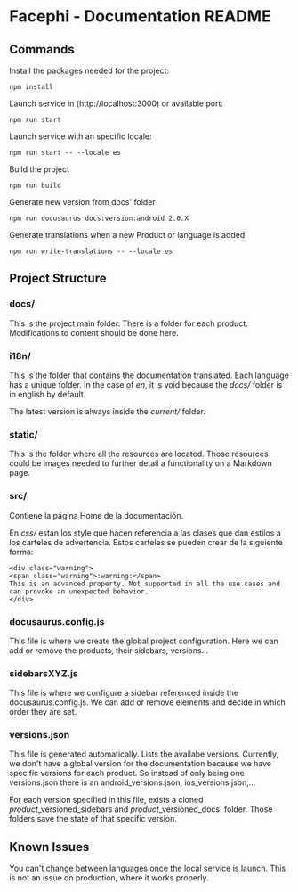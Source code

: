 # Facephi - Documentation README

## Commands

Install the packages needed for the project:

```
npm install
```

Launch service in (http://localhost:3000) or available port:

```
npm run start
```

Launch service with an specific locale:

```
npm run start -- --locale es
```

Build the project

```
npm run build
```

Generate new version from docs' folder

```
npm run docusaurus docs:version:android 2.0.X
```

Generate translations when a new Product or language is added

```
npm run write-translations -- --locale es
```

## Project Structure

### docs/

This is the project main folder. There is a folder for each product. Modifications to content should be done here.

### i18n/

This is the folder that contains the documentation translated. Each language has a unique folder. In the case of *en*, it is void because the *docs/* folder is in english by default.

The latest version is always inside the *current/* folder.


### static/

This is the folder where all the resources are located. Those resources could be images needed to further detail a functionality on a Markdown page.

### src/

Contiene la página Home de la documentación.

En *css/* estan los style que hacen referencia a las clases que dan estilos a los carteles de advertencia. Estos carteles se pueden crear de la siguiente forma:

```
<div class="warning">
<span class="warning">:warning:</span>
This is an advanced property. Not supported in all the use cases and can provoke an unexpected behavior.
</div>
```

### docusaurus.config.js

This file is where we create the global project configuration. Here we can add or remove the products, their sidebars, versions...


### sidebarsXYZ.js

This file is where we configure a sidebar referenced inside the docusaurus.config.js. We can add or remove elements and decide in which order they are set.

### versions.json

This file is generated automatically. Lists the availabe versions. Currently, we don't have a global version for the documentation because we have specific versions for each product. So instead of only being one versions.json there is an android_versions.json, ios_versions.json,...

For each version specified in this file, exists a cloned *product*_versioned_sidebars and *product*_versioned_docs' folder. Those folders save the state of that specific version.

## Known Issues

You can't change between languages once the local service is launch. This is not an issue on production, where it works properly.
